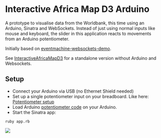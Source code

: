 Interactive Africa Map D3 Arduino
=============================

A prototype to visualise data from the Worldbank, this time using an Arduino, Sinatra and WebSockets. Instead of just using normal inputs like mouse and keyboard, the slider in this application reacts to movements from an Arduino potentiometer.

Initially based on [eventmachine-websockets-demo](https://github.com/stewart/eventmachine-websockets-demo).

See [InteractiveAfricaMapD3](https://github.com/weidenfreak/InteractiveAfricaMapD3) for a standalone version without Arduino and Websockets.

Setup
------
* Connect your Arduino via USB (no Ethernet Shield needed)
* Set up a single potentiometer input on your breadboard. Like here:  [Potentiometer setup](http://www.arduino.cc/en/tutorial/potentiometer)
* Load Arduino [potentiometer code](https://github.com/weidenfreak/InteractiveAfricaMapD3Arduino/blob/master/Arduino/Potentiometer/Potentiometer.ino) on your Arduino.
* Start the Sinatra app: 
```
ruby app.rb
```

![](https://github.com/weidenfreak/InteractiveAfricaMapD3Arduino/arduino_worldbank.jpg)

